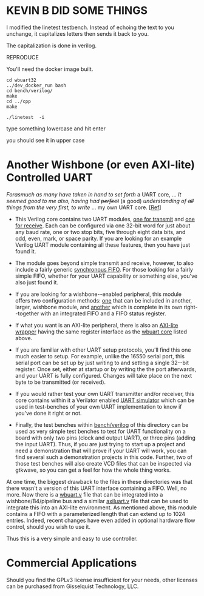 # KEVIN B DID SOME THINGS


I modified the linetest testbench. Instead of echoing the text to you unchange, it capitalizes letters then sends it back to you.

The capitalization is done in verilog.

REPRODUCE

You'll need the docker image built.

```
cd wbuart32
../dev_docker_run bash
cd bench/verilog/
make
cd ../cpp
make

./linetest  -i

```
type something lowercase and hit enter

you should see it in upper case


# Another Wishbone (or even AXI-lite) Controlled UART

_Forasmuch as many have taken in hand to set forth_ a UART core, ... _It seemed
good to me also, having had ~~perfect~~_ (a good) _understanding of ~~all~~
things from the very first, to write_ ... my own UART core.  [[Ref](https://www.blueletterbible.org/kjv/luk/1/1)]

- This Verilog core contains two UART modules, [one for transmit](rtl/txuart.v) and [one for receive](rtl/rxuart.v).  Each can be configured via one 32-bit word for just about any baud rate, one or two stop bits, five through eight data bits, and odd, even, mark, or space parity.  If you are looking for an example Verilog UART module containing all these features, then you have just found it.

- The module goes beyond simple transmit and receive, however, to also include a fairly generic [synchronous FIFO](rtl/ufifo.v).  For those looking for a fairly simple FIFO, whether for your UART capability or something else, you've also just found it.

- If you are looking for a wishbone--enabled peripheral, this module offers two configuration methods: [one](rtl/wbuart-insert.v) that can be included in another, larger, wishbone module, and [another](rtl/wbuart.v) which is complete in its own right--together with an integrated FIFO and a FIFO status register.

- If what you want is an AXI-lite peripheral, there is also an [AXI-lite
  wrapper](rtl/axiluart.v) having the same register interface as the [wbuart
  core](rtl/wbuart.v) listed above.

- If you are familiar with other UART setup protocols, you'll find this one much easier to setup.  For example, unlike the 16550 serial port, this serial port can be set up by just writing to and setting a single 32--bit register.  Once set, either at startup or by writing the the port afterwards, and your UART is fully configured.  Changes will take place on the next byte to be transmitted (or received).

- If you would rather test your own UART transmitter and/or receiver, this core contains within it a Verilator enabled [UART simulator](bench/cpp/uartsim.cpp) which can be used in test-benches of your own UART implementation to know if you've done it right or not.

- Finally, the test benches within [bench/verilog](bench/verilog) of this directory can be used as very simple test benches to test for UART functionality on a board with only two pins (clock and output UART), or three pins (adding the input UART).  Thus, if you are just trying to start up a project and need a demonstration that will prove if your UART will work, you can find several such a demonstration projects in this code.  Further, two of those test benches will also create VCD files that can be inspected via gtkwave, so you can get a feel for how the whole thing works.

At one time, the biggest drawback to the files in these directories was that
there wasn't a version of this UART interface containing a FIFO.  Well, no more.
Now there is a [wbuart.v](rtl/wbuart.v) file that can be integrated into a
wishbone/B4/pipeline bus and a similar [axiluart.v](rtl/axiluart.v) file that
can be used to integrate this into an AXI-lite environment.  As mentioned above,
this module contains a FIFO with a parameterized length that can extend up to
1024 entries.  Indeed, recent changes have even added in optional hardware
flow control, should you wish to use it.

Thus this is a very simple and easy to use controller.

# Commercial Applications

Should you find the GPLv3 license insufficient for your needs, other licenses
can be purchased from Gisselquist Technology, LLC.
